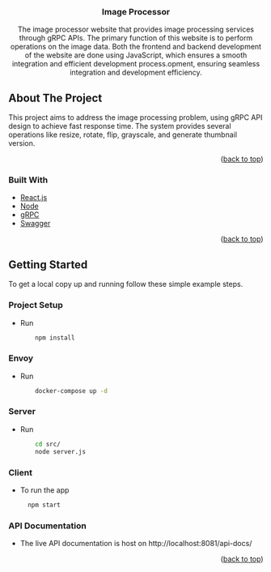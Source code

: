 <div id="top"></div>

<br />
<div align="center">

<h3 align="center">Image Processor</h3>

  <p align="center">
   The image processor website that provides image processing services through gRPC APIs. The primary function of this website is to perform operations on the image data. Both the frontend and backend development of the website are done using JavaScript, which ensures a smooth integration and efficient development process.opment, ensuring seamless integration and development efficiency. 
  </p>
</div>

<!-- TABLE OF CONTENTS -->
<!-- <details>
  <summary>Table of Contents</summary>
  <ol>
    <li>
      <a href="#about-the-project">About The Project</a>
      <ul>
        <li><a href="#built-with">Built With</a></li>
      </ul>
    </li>
    <li>
      <a href="#getting-started">Getting Started</a>
      <ul>
        <li><a href="#prerequisites">Prerequisites</a></li>
        <li><a href="#installation">Installation</a></li>
      </ul>
    </li>
  </ol>
</details> -->

<!-- ABOUT THE PROJECT -->

## About The Project
<p>
This project aims to address the image processing problem, using gRPC API design to achieve fast response time. The system provides several operations like resize, rotate, flip, grayscale, and generate thumbnail version.  
</p>
<p align="right">(<a href="#top">back to top</a>)</p>

### Built With

- [React.js](https://reactjs.org/)
- [Node](https://nodejs.org/en/)
- [gRPC](https://grpc.io/)
- [Swagger](https://swagger.io/tools/swagger-editor/)

<p align="right">(<a href="#top">back to top</a>)</p>

<!-- GETTING STARTED -->

## Getting Started

To get a local copy up and running follow these simple example steps.


### Project Setup

- Run
    ```sh
        npm install
    ```

### Envoy

- Run

    ```sh
        docker-compose up -d
    ```

### Server

- Run

    ```sh
        cd src/
        node server.js
    ```

### Client

- To run the app

  ```sh
    npm start
  ```

### API Documentation

- The live API documentation is host on http://localhost:8081/api-docs/


<p align="right">(<a href="#top">back to top</a>)</p>